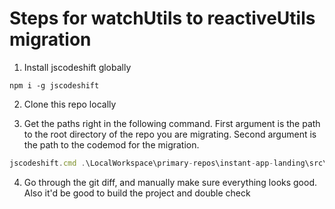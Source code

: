 # Steps for watchUtils to reactiveUtils migration

1. Install jscodeshift globally 

  ```npm i -g jscodeshift```

2. Clone this repo locally

3. Get the paths right in the following command. First argument is the path to the root directory of the repo you are migrating. Second argument is the path to the codemod for the migration.

```javascript
jscodeshift.cmd .\LocalWorkspace\primary-repos\instant-app-landing\src\ -t .\LocalWorkspace\misc\watchUtilsMigration\src\migrateWatchUtils.ts --extensions=ts,tsx --parser=tsx --no-fail-on-error
```

4. Go through the git diff, and manually make sure everything looks good. Also it'd be good to build the project and double check